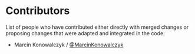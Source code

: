 # Contributors

List of people who have contributed either directly with merged changes or proposing changes that were adapted and integrated in the code:

- Marcin Konowalczyk / [@MarcinKonowalczyk](https://github.com/MarcinKonowalczyk)
